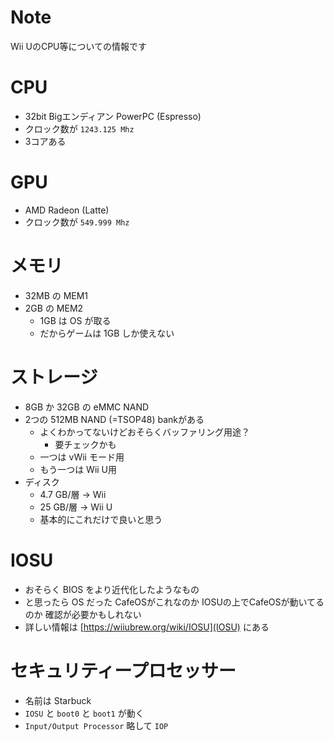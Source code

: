# Note
Wii UのCPU等についての情報です

# CPU
- 32bit Bigエンディアン PowerPC (Espresso)
- クロック数が `1243.125 Mhz`
- 3コアある

# GPU
- AMD Radeon (Latte)
- クロック数が `549.999 Mhz`

# メモリ
- 32MB の MEM1
- 2GB の MEM2
  - 1GB は OS が取る
  - だからゲームは 1GB しか使えない

# ストレージ
- 8GB か 32GB の eMMC NAND
- 2つの 512MB NAND (=TSOP48) bankがある
  - よくわかってないけどおそらくバッファリング用途？
    - 要チェックかも
  - 一つは vWii モード用
  - もう一つは Wii U用
- ディスク
  - 4.7 GB/層 → Wii
  - 25 GB/層 → Wii U
  - 基本的にこれだけで良いと思う

# IOSU
- おそらく BIOS をより近代化したようなもの
- と思ったら OS だった CafeOSがこれなのか IOSUの上でCafeOSが動いてるのか 確認が必要かもしれない
- 詳しい情報は [https://wiiubrew.org/wiki/IOSU](IOSU) にある


# セキュリティープロセッサー
- 名前は Starbuck
- `IOSU` と `boot0` と `boot1` が動く
- `Input/Output Processor` 略して `IOP`
